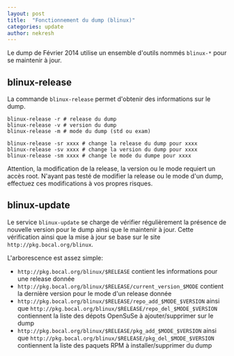 ```yaml
---
layout: post
title:  "Fonctionnement du dump (blinux)"
categories: update
author: nekresh
---
```


Le dump de Février 2014 utilise un ensemble d'outils nommés `blinux-*` pour se maintenir à jour.

## blinux-release

La commande `blinux-release` permet d'obtenir des informations sur le dump.

    blinux-release -r # release du dump
    blinux-release -v # version du dump
    blinux-release -m # mode du dump (std ou exam)
    
    blinux-release -sr xxxx # change la release du dump pour xxxx
    blinux-release -sv xxxx # change la version du dump pour xxxx
    blinux-release -sm xxxx # change le mode du dumpe pour xxxx

Attention, la modification de la release, la version ou le mode requiert un accès root.
N'ayant pas testé de modifier la release ou le mode d'un dump, effectuez ces modifications à vos propres risques.

## blinux-update

Le service `blinux-update` se charge de vérifier régulièrement la présence de nouvelle version pour le dump ainsi que le maintenir à jour.
Cette vérification ainsi que la mise à jour se base sur le site `http://pkg.bocal.org/blinux`.

L'arborescence est assez simple:

* `http://pkg.bocal.org/blinux/$RELEASE` contient les informations pour une release donnée
* `http://pkg.bocal.org/blinux/$RELEASE/current_version_$MODE` contient la dernière version pour le mode d'un release donnée
* `http://pkg.bocal.org/blinux/$RELEASE/repo_add_$MODE_$VERSION` ainsi que `http://pkg.bocal.org/blinux/$RELEASE/repo_del_$MODE_$VERSION` contiennent la liste des dépots OpenSuSe à ajouter/supprimer sur le dump
* `http://pkg.bocal.org/blinux/$RELEASE/pkg_add_$MODE_$VERSION` ainsi que `http://pkg.bocal.org/blinux/$RELEASE/pkg_del_$MODE_$VERSION` contiennent la liste des paquets RPM à installer/supprimer du dump
